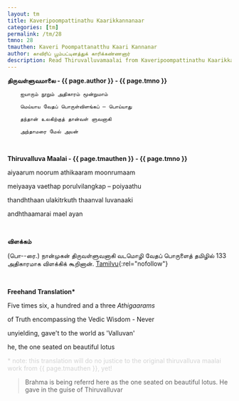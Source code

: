 ```yaml
---
layout: tm
title: Kaveripoompattinathu Kaarikkannanaar
categories: [tm]
permalink: /tm/28
tmno: 28
tmauthen: Kaveri Poompattanatthu Kaari Kannanar
author: காவிரிப் பூம்பட்டினத்துக் காரிக்கண்ணனார்
description: Read Thiruvalluvamaalai from Kaveripoompattinathu Kaarikkannanaar with english translation
---
```


**திருவள்ளுவமாலை - {{ page.author }} - {{ page.tmno }}**

        ஐயாரும் நூறும் அதிகாரம் மூன்றுமாம்

        மெய்யாய வேதப் பொருள்விளங்கப் – பொய்யாது

        தந்தான் உலகிற்குத் தான்வள் ளுவனாகி

        அந்தாமரை மேல் அயன்

<br>

**Thiruvalluva Maalai - {{ page.tmauthen }} - {{ page.tmno }}**

aiyaarum noorum athikaaram moonrumaam

meiyaaya vaethap porulvilangkap – poiyaathu

thandhthaan ulakitrkuth thaanval luvanaaki

andhthaamarai mael ayan

<br>

**விளக்கம்**

(பொ--ரை.) நான்முகன் திருவள்ளுவனாகி வடமொழி வேதப் பொருளைத் தமிழில் 133 அதிகாரமாக விளக்கிக் கூறினான்.
[Tamilvu](http://www.tamilvu.org/library/l2100/html/l2100vur.htm){:rel="nofollow"}

<br>

**Freehand Translation\***

Five times six, a hundred and a three *Athigaarams*

of Truth encompassing the Vedic Wisdom - Never

unyielding, gave't to the world as 'Valluvan'

he, the one seated on beautiful lotus

<p style="color: lightgrey;">* note: this translation will do no justice to the original thiruvalluva maalai work from {{ page.tmauthen }}, yet!</p>

> Brahma is being referrd here as the one seated on beautiful lotus. He gave in the guise of Thiruvalluvar
<br>
